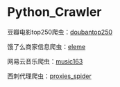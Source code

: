 # Python_Crawler

豆瓣电影top250爬虫：[doubantop250](https://github.com/Qlzr/Python_Crawler/tree/master/doubantop250)

饿了么商家信息爬虫：[eleme](https://github.com/Qlzr/Python_Crawler/tree/master/eleme)

网易云音乐爬虫：[music163](https://github.com/Qlzr/Python_Crawler/tree/master/music163)

西刺代理爬虫：[proxies_spider](https://github.com/Qlzr/Python_Crawler/tree/master/proxies_spider)
